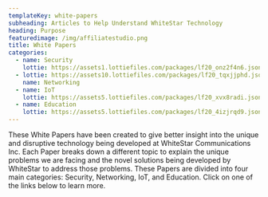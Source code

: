 ```yaml
---
templateKey: white-papers
subheading: Articles to Help Understand WhiteStar Technology
heading: Purpose
featuredimage: /img/affiliatestudio.png
title: White Papers
categories:
  - name: Security
    lottie: https://assets1.lottiefiles.com/packages/lf20_onz2f4n6.json
  - lottie: https://assets10.lottiefiles.com/packages/lf20_tqxjjphd.json
    name: Networking
  - name: IoT
    lottie: https://assets5.lottiefiles.com/packages/lf20_xvx8radi.json
  - name: Education
    lottie: https://assets5.lottiefiles.com/packages/lf20_4izjrqd9.json
---
```

These White Papers have been created to give better insight into the unique and disruptive technology being developed at WhiteStar Communications Inc. Each Paper breaks down a different topic to explain the unique problems we are facing and the novel solutions being developed by WhiteStar to address those problems. These Papers are divided into four main categories: Security, Networking, IoT, and Education. Click on one of the links below to learn more.